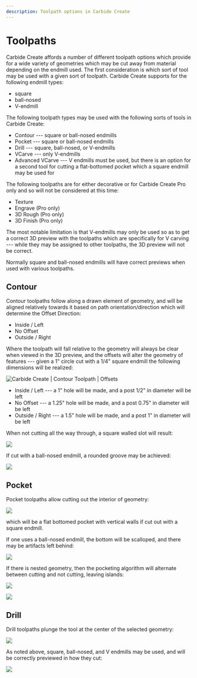 ```yaml
---
description: Toolpath options in Carbide Create
---
```


# Toolpaths

Carbide Create affords a number of different toolpath options which provide for a wide variety of geometries which may be cut away from material depending on the endmill used. The first consideration is which sort of tool may be used with a given sort of toolpath. Carbide Create supports for the following endmill types:

* square
* ball-nosed
* V-endmill

The following toolpath types may be used with the following sorts of tools in Carbide Create:

* Contour --- square or ball-nosed endmills
* Pocket --- square or ball-nosed endmills
* Drill --- square, ball-nosed, or V-endmills
* VCarve --- only V-endmills
* Advanced VCarve --- V endmills must be used, but there is an option for a second tool for cutting a flat-bottomed pocket which a square endmill may be used for

The following toolpaths are for either decorative or for Carbide Create Pro only and so will not be considered at this time:

* Texture&#x20;
* Engrave (Pro only)
* 3D Rough (Pro only)
* 3D Finish (Pro only)

The most notable limitation is that V-endmills may only be used so as to get a correct 3D preview with the toolpaths which are specifically for V carving --- while they may be assigned to other toolpaths, the 3D preview will not be correct.

Normally square and ball-nosed endmills will have correct previews when used with various toolpaths.

## Contour

Contour toolpaths follow along a drawn element of geometry, and will be aligned relatively towards it based on path orientation/direction which will determine the Offset Direction:

* Inside / Left
* No Offset
* Outside / Right

Where the toolpath will fall relative to the geometry will always be clear when viewed in the 3D preview, and the offsets will alter the geometry of features --- given a 1" circle cut with a 1/4" square endmill the following dimensions will be realized:

![Carbide Create | Contour Toolpath | Offsets](<.gitbook/assets/image (91).png>)

* Inside / Left --- a 1" hole will be made, and a post 1/2" in diameter will be left
* No Offset --- a 1.25" hole will be made, and a post 0.75" in diameter will be left
* Outside / Right --- a 1.5" hole will be made, and a post 1" in diameter will be left

When not cutting all the way through, a square walled slot will result:

![](<.gitbook/assets/image (90).png>)

If cut with a ball-nosed endmill, a rounded groove may be achieved:

![](<.gitbook/assets/image (89).png>)

## Pocket

Pocket toolpaths allow cutting out the interior of geometry:

![](<.gitbook/assets/image (119).png>)

which will be a flat bottomed pocket with vertical walls if cut out with a square endmill.

If one uses a ball-nosed endmill, the bottom will be scalloped, and there may be artifacts left behind:

![](<.gitbook/assets/image (114).png>)

If there is nested geometry, then the pocketing algorithm will alternate between cutting and not cutting, leaving islands:

![](<.gitbook/assets/image (121).png>)

![](<.gitbook/assets/image (116) (1).png>)

## Drill

Drill toolpaths plunge the tool at the center of the selected geometry:

![](<.gitbook/assets/image (116).png>)

As noted above, square, ball-nosed, and V endmills may be used, and will be correctly previewed in how they cut:

![](<.gitbook/assets/image (120).png>)
